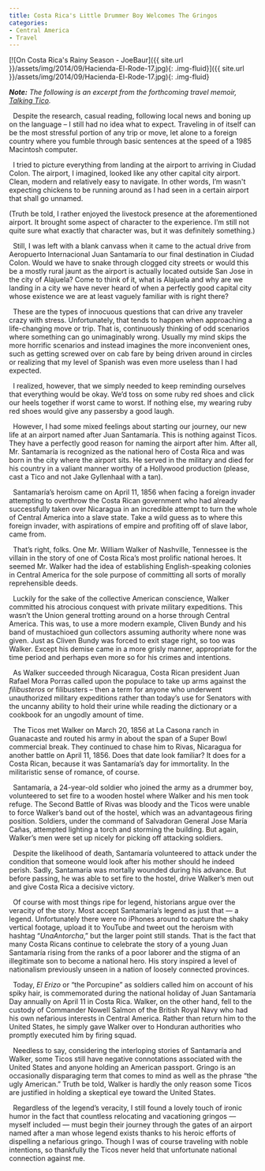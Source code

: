 ```yaml
---
title: Costa Rica's Little Drummer Boy Welcomes The Gringos
categories:
- Central America
- Travel
---
```


[![On Costa Rica's Rainy Season - JoeBaur]({{ site.url }}/assets/img/2014/09/Hacienda-El-Rode-17.jpg){: .img-fluid}]({{ site.url }}/assets/img/2014/09/Hacienda-El-Rode-17.jpg){: .img-fluid}

_**Note:** The following is an excerpt from the forthcoming travel memoir, [Talking Tico](https://withoutapath.com/national-novel-writing-month/)._

  Despite the research, casual reading, following local news and boning up on the language – I still had no idea what to expect. Traveling in of itself can be the most stressful portion of any trip or move, let alone to a foreign country where you fumble through basic sentences at the speed of a 1985 Macintosh computer.

  I tried to picture everything from landing at the airport to arriving in Ciudad Colon. The airport, I imagined, looked like any other capital city airport. Clean, modern and relatively easy to navigate. In other words, I’m wasn't expecting chickens to be running around as I had seen in a certain airport that shall go unnamed.

(Truth be told, I rather enjoyed the livestock presence at the aforementioned airport. It brought some aspect of character to the experience. I’m still not quite sure what exactly that character was, but it was definitely something.)<!-- more -->

  Still, I was left with a blank canvass when it came to the actual drive from Aeropuerto Internacional Juan Santamaría to our final destination in Ciudad Colon. Would we have to snake through clogged city streets or would this be a mostly rural jaunt as the airport is actually located outside San Jose in the city of Alajuela? Come to think of it, what is Alajuela and why are we landing in a city we have never heard of when a perfectly good capital city whose existence we are at least vaguely familiar with is right there?

  These are the types of innocuous questions that can drive any traveler crazy with stress. Unfortunately, that tends to happen when approaching a life-changing move or trip. That is, continuously thinking of odd scenarios where something can go unimaginably wrong. Usually my mind skips the more horrific scenarios and instead imagines the more inconvenient ones, such as getting screwed over on cab fare by being driven around in circles or realizing that my level of Spanish was even more useless than I had expected.

  I realized, however, that we simply needed to keep reminding ourselves that everything would be okay. We’d toss on some ruby red shoes and click our heels together if worst came to worst. If nothing else, my wearing ruby red shoes would give any passersby a good laugh.

  However, I had some mixed feelings about starting our journey, our new life at an airport named after Juan Santamaría. This is nothing against Ticos. They have a perfectly good reason for naming the airport after him. After all, Mr. Santamaría is recognized as the national hero of Costa Rica and was born in the city where the airport sits. He served in the military and died for his country in a valiant manner worthy of a Hollywood production (please, cast a Tico and not Jake Gyllenhaal with a tan).

  Santamaría’s heroism came on April 11, 1856 when facing a foreign invader attempting to overthrow the Costa Rican government who had already successfully taken over Nicaragua in an incredible attempt to turn the whole of Central America into a slave state. Take a wild guess as to where this foreign invader, with aspirations of empire and profiting off of slave labor, came from.

  That’s right, folks. One Mr. William Walker of Nashville, Tennessee is the villain in the story of one of Costa Rica’s most prolific national heroes. It seemed Mr. Walker had the idea of establishing English-speaking colonies in Central America for the sole purpose of committing all sorts of morally reprehensible deeds.

  Luckily for the sake of the collective American conscience, Walker committed his atrocious conquest with private military expeditions. This wasn’t the Union general trotting around on a horse through Central America. This was, to use a more modern example, Cliven Bundy and his band of mustachioed gun collectors assuming authority where none was given. Just as Cliven Bundy was forced to exit stage right, so too was Walker. Except his demise came in a more grisly manner, appropriate for the time period and perhaps even more so for his crimes and intentions.

  As Walker succeeded through Nicaragua, Costa Rican president Juan Rafael Mora Porras called upon the populace to take up arms against the _filibusteros_ or filibusters – then a term for anyone who underwent unauthorized military expeditions rather than today’s use for Senators with the uncanny ability to hold their urine while reading the dictionary or a cookbook for an ungodly amount of time.

  The Ticos met Walker on March 20, 1856 at La Casona ranch in Guanacaste and routed his army in about the span of a Super Bowl commercial break. They continued to chase him to Rivas, Nicaragua for another battle on April 11, 1856. Does that date look familiar? It does for a Costa Rican, because it was Santamaría’s day for immortality. In the militaristic sense of romance, of course.

  Santamaría, a 24-year-old soldier who joined the army as a drummer boy, volunteered to set fire to a wooden hostel where Walker and his men took refuge. The Second Battle of Rivas was bloody and the Ticos were unable to force Walker’s band out of the hostel, which was an advantageous firing position. Soldiers, under the command of Salvadoran General Jose María Cañas, attempted lighting a torch and storming the building. But again, Walker’s men were set up nicely for picking off attacking soldiers.

  Despite the likelihood of death, Santamaría volunteered to attack under the condition that someone would look after his mother should he indeed perish. Sadly, Santamaría was mortally wounded during his advance. But before passing, he was able to set fire to the hostel, drive Walker’s men out and give Costa Rica a decisive victory.

  Of course with most things ripe for legend, historians argue over the veracity of the story. Most accept Santamaría’s legend as just that — a legend. Unfortunately there were no iPhones around to capture the shaky vertical footage, upload it to YouTube and tweet out the heroism with hashtag “_UnaAntorcha_,” but the larger point still stands. That is the fact that many Costa Ricans continue to celebrate the story of a young Juan Santamaría rising from the ranks of a poor laborer and the stigma of an illegitimate son to become a national hero. His story inspired a level of nationalism previously unseen in a nation of loosely connected provinces.

  Today, _El Erizo_ or “the Porcupine” as soldiers called him on account of his spiky hair, is commemorated during the national holiday of Juan Santamaría Day annually on April 11 in Costa Rica. Walker, on the other hand, fell to the custody of Commander Nowell Salmon of the British Royal Navy who had his own nefarious interests in Central America. Rather than return him to the United States, he simply gave Walker over to Honduran authorities who promptly executed him by firing squad.

  Needless to say, considering the interloping stories of Santamaría and Walker, some Ticos still have negative connotations associated with the United States and anyone holding an American passport. Gringo is an occasionally disparaging term that comes to mind as well as the phrase “the ugly American.” Truth be told, Walker is hardly the only reason some Ticos are justified in holding a skeptical eye toward the United States.

  Regardless of the legend’s veracity, I still found a lovely touch of ironic humor in the fact that countless relocating and vacationing gringos — myself included — must begin their journey through the gates of an airport named after a man whose legend exists thanks to his heroic efforts of dispelling a nefarious gringo. Though I was of course traveling with noble intentions, so thankfully the Ticos never held that unfortunate national connection against me.
